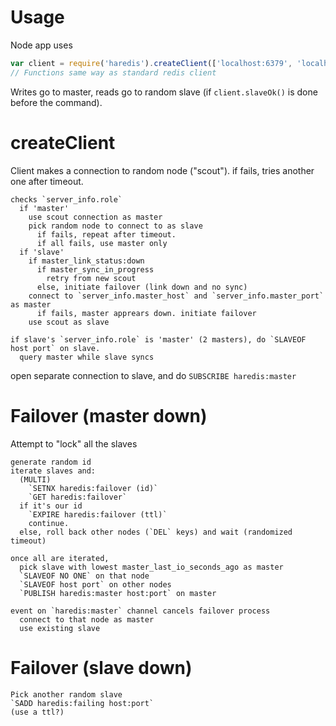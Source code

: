 Usage
=====

Node app uses

```javascript
var client = require('haredis').createClient(['localhost:6379', 'localhost:6380', 'localhost:6381'], options);
// Functions same way as standard redis client
```

Writes go to master, reads go to random slave (if `client.slaveOk()` is done before the command).

createClient
============

Client makes a connection to random node ("scout"). if fails, tries another one after timeout.

```
checks `server_info.role`
  if 'master'
    use scout connection as master
    pick random node to connect to as slave
      if fails, repeat after timeout.
      if all fails, use master only
  if 'slave'
    if master_link_status:down
      if master_sync_in_progress
        retry from new scout
      else, initiate failover (link down and no sync)
    connect to `server_info.master_host` and `server_info.master_port` as master
      if fails, master apprears down. initiate failover
    use scout as slave

if slave's `server_info.role` is 'master' (2 masters), do `SLAVEOF host port` on slave.
  query master while slave syncs
```

open separate connection to slave, and do `SUBSCRIBE haredis:master`

Failover (master down)
======================

Attempt to "lock" all the slaves

```
generate random id
iterate slaves and:
  (MULTI)
    `SETNX haredis:failover (id)`
    `GET haredis:failover`
  if it's our id
    `EXPIRE haredis:failover (ttl)`
    continue.
  else, roll back other nodes (`DEL` keys) and wait (randomized timeout)

once all are iterated,
  pick slave with lowest master_last_io_seconds_ago as master
  `SLAVEOF NO ONE` on that node
  `SLAVEOF host port` on other nodes
  `PUBLISH haredis:master host:port` on master

event on `haredis:master` channel cancels failover process
  connect to that node as master
  use existing slave
```

Failover (slave down)
=====================

```
Pick another random slave
`SADD haredis:failing host:port`
(use a ttl?)
```